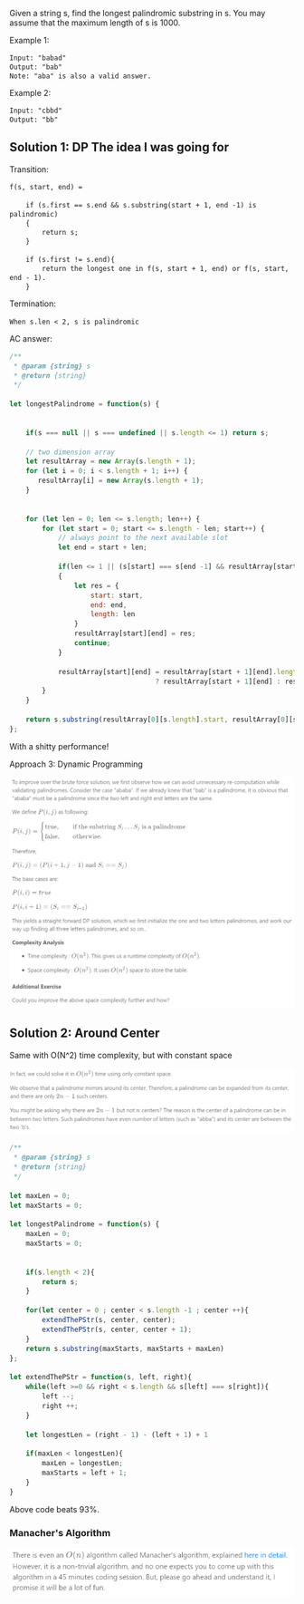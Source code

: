 Given a string s, find the longest palindromic substring in s. You may assume that the maximum length of s is 1000.

Example 1:
```
Input: "babad"
Output: "bab"
Note: "aba" is also a valid answer.
```
Example 2:

```
Input: "cbbd"
Output: "bb"
```


## Solution 1: DP The idea I was going for

Transition:

```
f(s, start, end) = 

    if (s.first == s.end && s.substring(start + 1, end -1) is palindromic)
    {
        return s;
    }

    if (s.first != s.end){
        return the longest one in f(s, start + 1, end) or f(s, start, end - 1).
    }
```

Termination:

`When s.len < 2, s is palindromic`

AC answer:

```js
/**
 * @param {string} s
 * @return {string}
 */

let longestPalindrome = function(s) {

    
    if(s === null || s === undefined || s.length <= 1) return s;
    
    // two dimension array
    let resultArray = new Array(s.length + 1);
    for (let i = 0; i < s.length + 1; i++) {
       resultArray[i] = new Array(s.length + 1);
    }

    
    for (let len = 0; len <= s.length; len++) {
        for (let start = 0; start <= s.length - len; start++) {
            // always point to the next available slot
            let end = start + len; 

            if(len <= 1 || (s[start] === s[end -1] && resultArray[start + 1][end -1].length == len -2))
            {
                let res = {
                    start: start,
                    end: end,
                    length: len
                }
                resultArray[start][end] = res;
                continue;
            }
            
            resultArray[start][end] = resultArray[start + 1][end].length > resultArray[start][end -1].length
                                    ? resultArray[start + 1][end] : resultArray[start][end -1];
        }  
    }
    
    return s.substring(resultArray[0][s.length].start, resultArray[0][s.length].end);    
};
```

With a shitty performance!


Approach 3: Dynamic Programming

![](Dynamic%20Programming.png)

## Solution 2: Around Center

Same with O(N^2) time complexity, but with constant space

![](Around%20Center.png)

```js
/**
 * @param {string} s
 * @return {string}
 */

let maxLen = 0;
let maxStarts = 0;

let longestPalindrome = function(s) {
    maxLen = 0;
    maxStarts = 0;
    
    
    if(s.length < 2){
        return s;
    }
    
    for(let center = 0 ; center < s.length -1 ; center ++){
        extendThePStr(s, center, center);
        extendThePStr(s, center, center + 1);
    }
    return s.substring(maxStarts, maxStarts + maxLen)
};

let extendThePStr = function(s, left, right){
    while(left >=0 && right < s.length && s[left] === s[right]){
        left --;
        right ++;
    }
    
    let longestLen = (right - 1) - (left + 1) + 1
    
    if(maxLen < longestLen){
        maxLen = longestLen;
        maxStarts = left + 1;
    }
}
```

Above code beats 93%.

### Manacher's Algorithm
![](Manacher's%20Algorithm.png)
